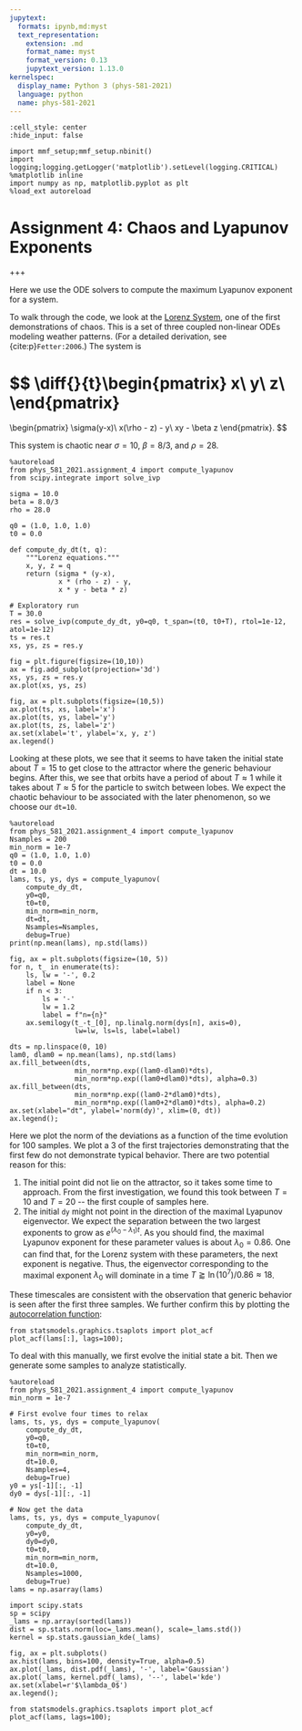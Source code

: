 ```yaml
---
jupytext:
  formats: ipynb,md:myst
  text_representation:
    extension: .md
    format_name: myst
    format_version: 0.13
    jupytext_version: 1.13.0
kernelspec:
  display_name: Python 3 (phys-581-2021)
  language: python
  name: phys-581-2021
---
```


```{code-cell} ipython3
:cell_style: center
:hide_input: false

import mmf_setup;mmf_setup.nbinit()
import logging;logging.getLogger('matplotlib').setLevel(logging.CRITICAL)
%matplotlib inline
import numpy as np, matplotlib.pyplot as plt
%load_ext autoreload
```

# Assignment 4: Chaos and Lyapunov Exponents

+++

Here we use the ODE solvers to compute the maximum Lyapunov exponent for a system.

To walk through the code, we look at the [Lorenz System](https://en.wikipedia.org/wiki/Lorenz_system), one of the first demonstrations of chaos.  This is a set of three coupled non-linear ODEs modeling weather patterns.  (For a detailed derivation, see {cite:p}`Fetter:2006`.)  The system is

$$
  \diff{}{t}\begin{pmatrix}
    x\\
    y\\
    z\\
  \end{pmatrix}
  =
  \begin{pmatrix}
    \sigma(y-x)\\
    x(\rho - z) - y\\
    xy - \beta z
  \end{pmatrix}.
$$

This system is chaotic near $\sigma = 10$, $\beta = 8/3$, and $\rho = 28$.

```{code-cell} ipython3
%autoreload
from phys_581_2021.assignment_4 import compute_lyapunov
from scipy.integrate import solve_ivp

sigma = 10.0
beta = 8.0/3
rho = 28.0

q0 = (1.0, 1.0, 1.0)
t0 = 0.0

def compute_dy_dt(t, q):
    """Lorenz equations."""
    x, y, z = q
    return (sigma * (y-x), 
            x * (rho - z) - y, 
            x * y - beta * z)

# Exploratory run
T = 30.0
res = solve_ivp(compute_dy_dt, y0=q0, t_span=(t0, t0+T), rtol=1e-12, atol=1e-12)
ts = res.t
xs, ys, zs = res.y
```

```{code-cell} ipython3
fig = plt.figure(figsize=(10,10))
ax = fig.add_subplot(projection='3d')
xs, ys, zs = res.y
ax.plot(xs, ys, zs)
```

```{code-cell} ipython3
fig, ax = plt.subplots(figsize=(10,5))
ax.plot(ts, xs, label='x')
ax.plot(ts, ys, label='y')
ax.plot(ts, zs, label='z')
ax.set(xlabel='t', ylabel='x, y, z')
ax.legend()
```

Looking at these plots, we see that it seems to have taken the initial state about $T=15$ to get close to the attractor where the generic behaviour begins.  After this, we see that orbits have a period of about $T \approx 1$ while it takes about $T \approx 5$ for the particle to switch between lobes.  We expect the chaotic behaviour to be associated with the later phenomenon, so we choose our `dt=10`.

```{code-cell} ipython3
%autoreload
from phys_581_2021.assignment_4 import compute_lyapunov
Nsamples = 200
min_norm = 1e-7
q0 = (1.0, 1.0, 1.0)
t0 = 0.0
dt = 10.0
lams, ts, ys, dys = compute_lyapunov(
    compute_dy_dt, 
    y0=q0, 
    t0=t0,
    min_norm=min_norm, 
    dt=dt, 
    Nsamples=Nsamples, 
    debug=True)
print(np.mean(lams), np.std(lams))
```

```{code-cell} ipython3
fig, ax = plt.subplots(figsize=(10, 5))
for n, t_ in enumerate(ts):
    ls, lw = '-', 0.2
    label = None
    if n < 3:
        ls = '-'
        lw = 1.2
        label = f"n={n}"
    ax.semilogy(t_-t_[0], np.linalg.norm(dys[n], axis=0), 
                lw=lw, ls=ls, label=label)

dts = np.linspace(0, 10)
lam0, dlam0 = np.mean(lams), np.std(lams)
ax.fill_between(dts, 
                min_norm*np.exp((lam0-dlam0)*dts), 
                min_norm*np.exp((lam0+dlam0)*dts), alpha=0.3)
ax.fill_between(dts, 
                min_norm*np.exp((lam0-2*dlam0)*dts), 
                min_norm*np.exp((lam0+2*dlam0)*dts), alpha=0.2)
ax.set(xlabel="dt", ylabel='norm(dy)', xlim=(0, dt))
ax.legend();
```

Here we plot the norm of the deviations as a function of the time evolution for 100 samples.  We plot a 3 of the first trajectories demonstrating that the first few do not demonstrate typical behavior.  There are two potential reason for this:

1. The initial point did not lie on the attractor, so it takes some time to approach.  From the first investigation, we found this took between $T=10$ and $T=20$ -- the first couple of samples here.
2. The initial `dy` might not point in the direction of the maximal Lyapunov eigenvector.  We expect the separation between the two largest exponents to grow as $e^{(\lambda_0 - \lambda_1)t}$.  As you should find, the maximal Lyapunov exponent for these parameter values is about $\lambda_0 = 0.86$.  One can find that, for the Lorenz system with these parameters, the next exponent is negative.  Thus, the eigenvector corresponding to the maximal exponent $\lambda_0$ will dominate in a time $T \gtrapprox \ln(10^{7})/0.86 \approx 18$.

These timescales are consistent with the observation that generic behavior is seen after the first three samples.  We further confirm this by plotting the [autocorrelation function](https://en.wikipedia.org/wiki/Autocorrelation):

```{code-cell} ipython3
from statsmodels.graphics.tsaplots import plot_acf
plot_acf(lams[:], lags=100);
```

To deal with this manually, we first evolve the initial state a bit.  Then we generate some samples to analyze statistically.

```{code-cell} ipython3
%autoreload
from phys_581_2021.assignment_4 import compute_lyapunov
min_norm = 1e-7

# First evolve four times to relax
lams, ts, ys, dys = compute_lyapunov(
    compute_dy_dt, 
    y0=q0, 
    t0=t0,
    min_norm=min_norm, 
    dt=10.0, 
    Nsamples=4, 
    debug=True)
y0 = ys[-1][:, -1]
dy0 = dys[-1][:, -1]

# Now get the data
lams, ts, ys, dys = compute_lyapunov(
    compute_dy_dt, 
    y0=y0, 
    dy0=dy0,
    t0=t0,
    min_norm=min_norm, 
    dt=10.0, 
    Nsamples=1000, 
    debug=True)
lams = np.asarray(lams)
```

```{code-cell} ipython3
import scipy.stats
sp = scipy
_lams = np.array(sorted(lams))
dist = sp.stats.norm(loc=_lams.mean(), scale=_lams.std())
kernel = sp.stats.gaussian_kde(_lams)

fig, ax = plt.subplots()
ax.hist(lams, bins=100, density=True, alpha=0.5)
ax.plot(_lams, dist.pdf(_lams), '-', label='Gaussian')
ax.plot(_lams, kernel.pdf(_lams), '--', label='kde')
ax.set(xlabel=r'$\lambda_0$')
ax.legend();
```

```{code-cell} ipython3
from statsmodels.graphics.tsaplots import plot_acf
plot_acf(lams, lags=100);
```

```{code-cell} ipython3

```
